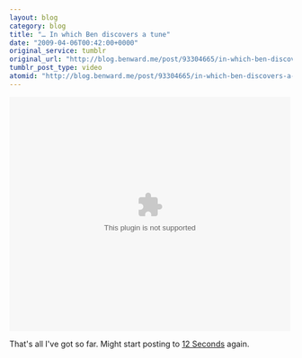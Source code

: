 ```yaml
---
layout: blog
category: blog
title: "… In which Ben discovers a tune"
date: "2009-04-06T00:42:00+0000"
original_service: tumblr
original_url: "http://blog.benward.me/post/93304665/in-which-ben-discovers-a-tune-thats-all-ive"
tumblr_post_type: video
atomid: "http://blog.benward.me/post/93304665/in-which-ben-discovers-a-tune-thats-all-ive"
---
```

<embed src="http://embed.12seconds.tv/players/remotePlayer.swf" width="500" height="418" flashvars="vid=124867"></embed>

That's all I've got so far. Might start posting to [12 Seconds](12seconds.tv/channel/BenWard/) again.